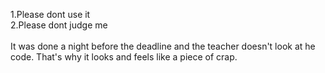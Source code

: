 1.Please dont use it <br />
2.Please dont judge me <br />
<br />
It was done a night before the deadline and the teacher doesn't look at he code.
That's why it looks and feels like a piece of crap. 